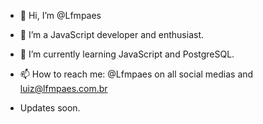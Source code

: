 - 👋 Hi, I’m @Lfmpaes
- 👀 I’m a JavaScript developer and enthusiast.
- 🌱 I’m currently learning JavaScript and PostgreSQL.
- 📫 How to reach me: @Lfmpaes on all social medias and luiz@lfmpaes.com.br

- Updates soon.

<!---
Lfmpaes/Lfmpaes is a ✨ special ✨ repository because its `README.md` (this file) appears on your GitHub profile.
You can click the Preview link to take a look at your changes.
--->
